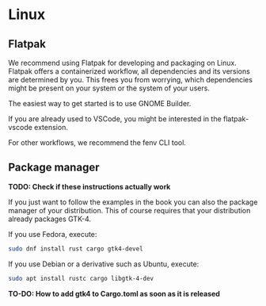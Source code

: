 # Linux

## Flatpak

We recommend using Flatpak for developing and packaging on Linux.
Flatpak offers a containerized workflow, all dependencies and its versions are determined by you.
This frees you from worrying, which dependencies might be present on your system or the system of your users.

The easiest way to get started is to use GNOME Builder.

If you are already used to VSCode, you might be interested in the flatpak-vscode extension.

For other workflows, we recommend the fenv CLI tool.


## Package manager

**TODO: Check if these instructions actually work**

If you just want to follow the examples in the book you can also the package manager of your distribution.
This of course requires that your distribution already packages GTK-4.

If you use Fedora, execute:
```bash
sudo dnf install rust cargo gtk4-devel
```

If you use Debian or a derivative such as Ubuntu, execute:
```bash
sudo apt install rustc cargo libgtk-4-dev
```



**TO-DO: How to add gtk4 to Cargo.toml as soon as it is released**
